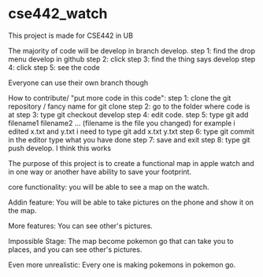 # cse442_watch
This project is made for CSE442 in UB

The majority of code will be develop in branch develop.
	step 1: find the drop menu develop in github
	step 2: click
	step 3: find the thing says develop
	step 4: click
	step 5: see the code

Everyone can use their own branch though


How to contribute/ "put more code in this code":
	step 1: clone the git repository / fancy name for git clone
	step 2: go to the folder where code is at
	step 3: type git checkout develop
	step 4: edit code.
	step 5: type git add filename1 filename2 ... (filename is the file you changed)
		for example i edited x.txt and y.txt
		i need to type 
		git add x.txt y.txt
	step 6: type git commit
		in the editor type what you have done
	step 7: save and exit
	step 8: type git push develop.
I think this works


The purpose of this project is to create a functional map in apple watch and in one way or another have ability to save your footprint.

core functionality:
you will be able to see a map on the watch.

Addin feature:
You will be able to take pictures on the phone and show it on the map.

More features:
You can see other's pictures.

Impossible Stage:
The map become pokemon go that can take you to places, and you can see other's pictures.

Even more unrealistic:
Every one is making pokemons in pokemon go.
